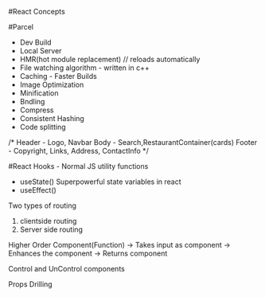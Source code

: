 #React Concepts

#Parcel
- Dev Build
- Local Server
- HMR(hot module replacement) // reloads automatically
- File watching algorithm - written in c++
- Caching - Faster Builds
- Image Optimization
- Minification
- Bndling
- Compress
- Consistent Hashing
- Code splitting

/*
Header - Logo, Navbar
Body - Search,RestaurantContainer(cards)
Footer - Copyright, Links, Address, ContactInfo
*/

#React Hooks - Normal JS utility functions
- useState()    Superpowerful state variables in react
- useEffect()

Two types of routing
1. clientside routing
2. Server side routing 

Higher Order Component(Function)
    -> Takes input as component
    -> Enhances the component
    -> Returns component

Control and UnControl components

Props Drilling
